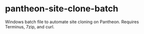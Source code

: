 # pantheon-site-clone-batch
Windows batch file to automate site cloning on Pantheon.  Requires Terminus, 7zip, and curl.
